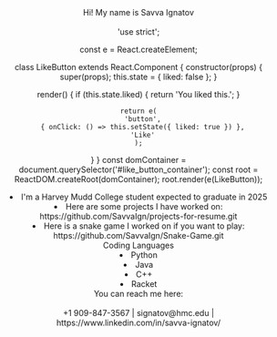 
<html>
<head>
<header>Hi! My name is Savva Ignatov<header><br>
</head>
<div id="like_button_container"></div>
'use strict';

const e = React.createElement;

class LikeButton extends React.Component {
  constructor(props) {
    super(props);
    this.state = { liked: false };
  }

  render() {
    if (this.state.liked) {
      return 'You liked this.';
    }

    return e(
      'button',
      { onClick: () => this.setState({ liked: true }) },
      'Like'
    );
  }
}
const domContainer = document.querySelector('#like_button_container');
const root = ReactDOM.createRoot(domContainer);
root.render(e(LikeButton));
<li>I'm a Harvey Mudd College student expected to graduate in 2025
<li>Here are some projects I have worked on: https://github.com/SavvaIgn/projects-for-resume.git
<li>Here is a snake game I worked on if you want to play: https://github.com/SavvaIgn/Snake-Game.git<br>

<header>Coding Languages<header>

<li>Python
<li>Java
<li>C++
<li>Racket<br>

<header>You can reach me here:<header><br>
+1 909-847-3567 | signatov@hmc.edu	| https://www.linkedin.com/in/savva-ignatov/
<script src="https://unpkg.com/react@18/umd/react.development.js" crossorigin></script>
<script src="https://unpkg.com/react-dom@18/umd/react-dom.development.js" crossorigin></script>

<script src="like_button.js"></script>
<body>




